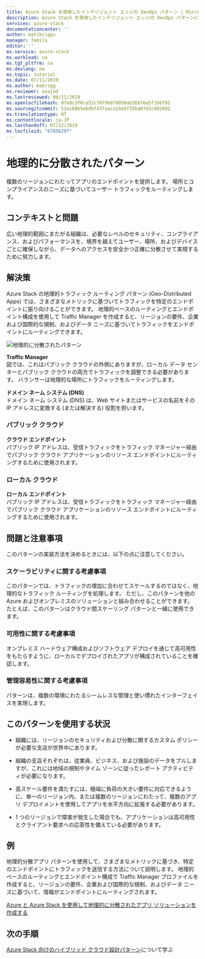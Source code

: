 ```yaml
---
title: Azure Stack を使用したインテリジェント エッジの DevOps パターン | Microsoft Docs
description: Azure Stack を使用したインテリジェント エッジの DevOps パターンについて説明します。
services: azure-stack
documentationcenter: ''
author: mattbriggs
manager: femila
editor: ''
ms.service: azure-stack
ms.workload: na
ms.tgt_pltfrm: na
ms.devlang: na
ms.topic: tutorial
ms.date: 07/11/2019
ms.author: mabrigg
ms.reviewer: anajod
ms.lastreviewed: 06/11/2019
ms.openlocfilehash: 07e0c3f0ca52c7079b879050ab36bf6a5f166f92
ms.sourcegitcommit: 51ec68b5e6dbf437aaca19a9f35ba07d2c402892
ms.translationtype: HT
ms.contentlocale: ja-JP
ms.lasthandoff: 07/12/2019
ms.locfileid: "67856297"
---
```

# <a name="geo-distributed-pattern"></a>地理的に分散されたパターン

複数のリージョンにわたってアプリのエンドポイントを提供します。 場所とコンプライアンスのニーズに基づいてユーザー トラフィックをルーティングします。

## <a name="context-and-problem"></a>コンテキストと問題

広い地理的範囲にまたがる組織は、必要なレベルのセキュリティ、コンプライアンス、およびパフォーマンスを、境界を越えてユーザー、場所、およびデバイスごとに確保しながら、データへのアクセスを安全かつ正確に分散させて実現するために努力します。

## <a name="solution"></a>解決策

Azure Stack の地理的トラフィック ルーティング パターン (Geo-Distributed Apps) では、さまざまなメトリックに基づいてトラフィックを特定のエンドポイントに振り向けることができます。 地理的ベースのルーティングとエンドポイント構成を使用して Traffic Manager を作成すると、リージョンの要件、企業および国際的な規制、およびデータ ニーズに基づいてトラフィックをエンドポイントにルーティングできます。

![地理的に分散されたパターン](media/azure-stack-edge-pattern-geo-distribution/geo-distribution.png)

**Traffic Manager**  
図では、これはパブリック クラウドの外側にありますが、ローカル データ センターとパブリック クラウドの両方でトラフィックを調整できる必要があります。 バランサーは地理的な場所にトラフィックをルーティングします。

**ドメイン ネーム システム (DNS)**  
ドメイン ネーム システム (DNS) は、Web サイトまたはサービスの名前をその IP アドレスに変換する (または解決する) 役割を担います。

### <a name="public-cloud"></a>パブリック クラウド

**クラウド エンドポイント**  
パブリック IP アドレスは、受信トラフィックをトラフィック マネージャー経由でパブリック クラウド アプリケーションのリソース エンドポイントにルーティングするために使用されます。  

### <a name="local-clouds"></a>ローカル クラウド

**ローカル エンドポイント**  
パブリック IP アドレスは、受信トラフィックをトラフィック マネージャー経由でパブリック クラウド アプリケーションのリソース エンドポイントにルーティングするために使用されます。

## <a name="issues-and-considerations"></a>問題と注意事項

このパターンの実装方法を決めるときには、以下の点に注意してください。

### <a name="scalability-considerations"></a>スケーラビリティに関する考慮事項

このパターンでは、トラフィックの増加に合わせてスケールするのではなく、地理的なトラフィック ルーティングを処理します。 ただし、このパターンを他の Azure およびオンプレミスのソリューションと組み合わせることができます。 たとえば、このパターンはクラウド間スケーリング パターンと一緒に使用できます。

### <a name="availability-considerations"></a>可用性に関する考慮事項

オンプレミス ハードウェア構成およびソフトウェア デプロイを通じて高可用性をもたらすように、ローカルでデプロイされたアプリが構成されていることを確認します。

### <a name="manageability-considerations"></a>管理容易性に関する考慮事項

パターンは、複数の環境にわたるシームレスな管理と使い慣れたインターフェイスを実現します。

## <a name="when-to-use-this-pattern"></a>このパターンを使用する状況

-   組織には、リージョンのセキュリティおよび分散に関するカスタム ポリシーが必要な支店が世界中にあります。

-   組織の支店それぞれは、従業員、ビジネス、および施設のデータをプルしますが、これには地域の規制やタイム ゾーンに従ったレポート アクティビティが必要になります。

-   高スケール要件を満たすには、極端に負荷の大きい要件に対応できるように、単一のリージョン内、または複数のリージョンにわたって、複数のアプリ デプロイメントを使用してアプリを水平方向に拡張する必要があります。

-   1 つのリージョンで障害が発生した場合でも、アプリケーションは高可用性とクライアント要求への応答性を備えている必要があります。

## <a name="example"></a>例

地理的分散アプリ パターンを使用して、さまざまなメトリックに基づき、特定のエンドポイントにトラフィックを送信する方法について説明します。 地理的ベースのルーティングとエンドポイント構成で Traffic Manager プロファイルを作成すると、リージョンの要件、企業および国際的な規制、およびデータ ニーズに基づいて、情報がエンドポイントにルーティングされます。

[Azure と Azure Stack を使用して地理的に分散されたアプリ ソリューションを作成する](https://docs.microsoft.com/azure/azure-stack/user/azure-stack-solution-geo-distributed)

## <a name="next-steps"></a>次の手順

[Azure Stack 向けのハイブリッド クラウド設計パターン](azure-stack-edge-pattern-overview.md)について学ぶ
